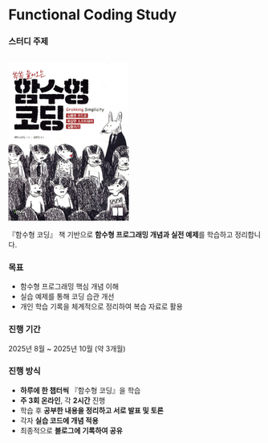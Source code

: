 # Functional Coding Study

### 스터디 주제

<img src="/docs/public/images/fc-main.webp" alt="함수형 코딩 책" style="width: 240px; margin-top:16px;"/>

『함수형 코딩』 책 기반으로 **함수형 프로그래밍 개념과 실전 예제**를 학습하고 정리합니다.

### 목표

- 함수형 프로그래밍 핵심 개념 이해
- 실습 예제를 통해 코딩 습관 개선
- 개인 학습 기록을 체계적으로 정리하여 복습 자료로 활용

### 진행 기간

2025년 8월 ~ 2025년 10월 (약 3개월)

### 진행 방식

- **하루에 한 챕터씩** 『함수형 코딩』을 학습
- **주 3회 온라인**, 각 **2시간** 진행
- 학습 후 **공부한 내용을 정리하고 서로 발표 및 토론**
- 각자 **실습 코드에 개념 적용**
- 최종적으로 **블로그에 기록하여 공유**
